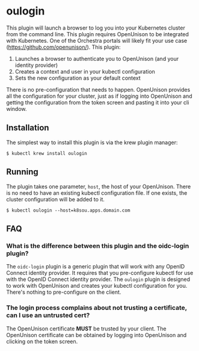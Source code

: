 # oulogin

This plugin will launch a browser to log you into your Kubernetes cluster from the command line.  This plugin requires OpenUnison to be integrated with Kubernetes.  One of the Orchestra portals will likely fit your use case (https://github.com/openunison/).  This plugin:

1. Launches a browser to authenticate you to OpenUnison (and your identity provider)
2. Creates a context and user in your kubectl configuration
3. Sets the new configuration as your default context

There is no pre-configuration that needs to happen.  OpenUnison provides all the configuration for your cluster, just as if logging into OpenUnison and getting the configuration from the token screen and pasting it into your cli window.

## Installation

The simplest way to install this plugin is via the krew plugin manager:

```
$ kubectl krew install oulogin
```

## Running

The plugin takes one parameter, `host`, the host of your OpenUnison.  There is no need to have an existing kubectl configuration file.  If one exists, the cluster configuration will be added to it.

```
$ kubectl oulogin --host=k8sou.apps.domain.com
```

## FAQ

### What is the difference between this plugin and the oidc-login plugin?

The `oidc-login` plugin is a generic plugin that will work with any OpenID Connect identity provider.  It requires that you pre-configure kubectl for use with the OpenID Connect identity provider.  The `oulogin` plugin is designed to work with OpenUnison and creates your kubectl configuration for you.  There's nothing to pre-configure on the client.

### The login process complains about not trusting a certificate, can I use an untrusted cert?

The OpenUnison certificate **MUST** be trusted by your client.  The OpenUnison certificate can be obtained by logging into OpenUnison and clicking on the token screen.


